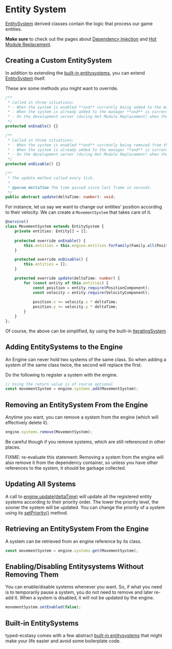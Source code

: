 # Entity System

[EntitySystem](../../api/classes/entitysystem.md) derived classes contain the logic that process our game entities.

**Make sure** to check out the pages about [Dependency Injection](../core/dependency-injection.md) and [Hot Module Replacement](../core/hot-module-replacement.md).

## Creating a Custom EntitySystem
In addition to extending the [built-in entitysystems](../systems/README.md), you can extend [EntitySystem](../../api/classes/entitysystem.md) itself.

These are some methods you might want to override.

```typescript
/**
 * Called in three situations:
 * - When the system is enabled **and** currently being added to the manager
 * - When the system is already added to the manager **and** is currently being enabled.
 * - On the development server (during Hot Module Replacement) when the old system was enabled and being replaced by a newer version
 */
protected onEnable() {}

/**
 * Called in three situations:
 * - When the system is enabled **and** currently being removed from the manager
 * - When the system is already added to the manager **and** is currently being disabled.
 * - On the development server (during Hot Module Replacement) when the system is enabled and being replaced by a newer version
 */
protected onDisable() {}

/**
 * The update method called every tick.
 *
 * @param deltaTime The time passed since last frame in seconds.
 */
public abstract update(deltaTime: number): void;
```

For instance, let us say we want to change our entities' position according to their velocity. We can create a `MovementSystem` that takes care of it.

```typescript
@service()
class MovementSystem extends EntitySystem {
	private entities: Entity[] = [];
	
	protected override onEnable() {
		this.entities = this.engine.entities.forFamily(Family.all(PositionComponent, VelocityComponent).get());
	}

	protected override onDisable() {
		this.entities = [];
	}

	protected override update(deltaTime: number) {
		for (const entity of this.entities) {
			const position = entity.require(PositionComponent);
			const velocity = entity.require(VelocityComponent);
			
			position.x += velocity.x * deltaTime;
			position.y += velocity.y * deltaTime;
		}
	}
};

```
Of course, the above can be simplified, by using the built-in [IteratingSystem](../systems/iteratingsystem.md)

## Adding EntitySystems to the Engine
An Engine can never hold two systems of the same class. So when adding a system of the same class twice, the second will replace the first.

Do the following to register a system with the engine.

```typescript
// Using the return value is of course optional
const movementSystem = engine.systems.add(MovementSystem);
```

## Removing an EntitySystem From the Engine
Anytime you want, you can remove a system from the engine (which will effectively delete it).

```typescript
engine.systems.remove(MovementSystem);
```

Be careful though if you remove systems, which are still referenced in other places.

FIXME: re-evaluate this statement:
Removing a system from the engine will also remove it from the dependency container, so unless you have other references to the system, it should be garbage collected.

## Updating All Systems

A call to [engine.update(deltaTime)](../../api/classes/engine.md#update) will update all the registered entity systems according to their priority order. The lower the priority level, the sooner the system will be updated. You can change the priority of a system using its [setPriority()](../../api/classes/entitysystem.md#setpriority) method.

## Retrieving an EntitySystem From the Engine
A system can be retrieved from an engine reference by its class.

```typescript
const movementSystem = engine.systems.get(MovementSystem);
```

## Enabling/Disabling Entitysystems Without Removing Them
You can enable/disable systems whenever you want. So, if what you need is to temporarily pause a system, you do not need to remove and later re-add it. When a system is disabled, it will not be updated by the engine.

```typescript
movementSystem.setEnabled(false);
``` 

## Built-in EntitySystems
typed-ecstasy comes with a few abstract [built-in entitysystems](../systems/README.md) that might make your life easier and avoid some boilerplate code.
